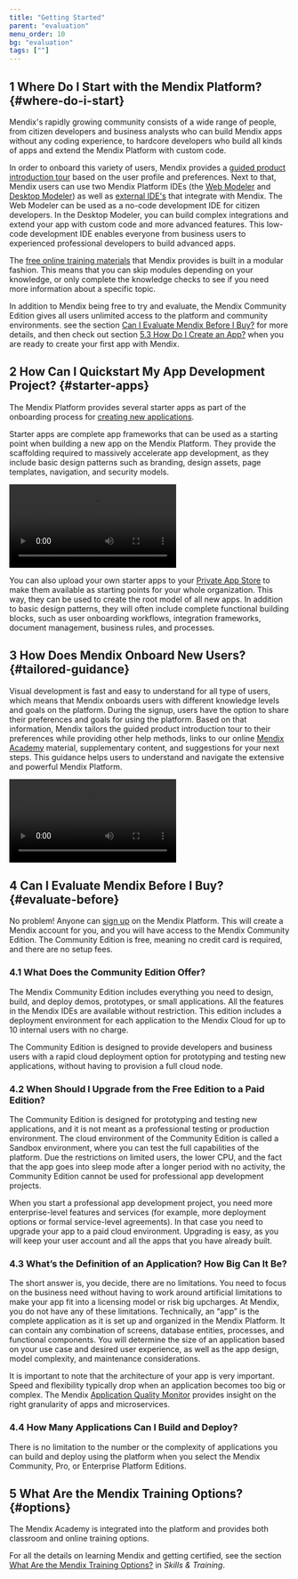 ```yaml
---
title: "Getting Started"
parent: "evaluation"
menu_order: 10
bg: "evaluation"
tags: [""]
---
```


## 1 Where Do I Start with the Mendix Platform? {#where-do-i-start}

Mendix's rapidly growing community consists of a wide range of people, from citizen developers and business analysts who can build Mendix apps without any coding experience, to hardcore developers who build all kinds of apps and extend the Mendix Platform with custom code.

In order to onboard this variety of users, Mendix provides a [guided product introduction tour](#tailored-guidance) based on the user profile and preferences. Next to that, Mendix users can use two Mendix Platform IDEs (the [Web Modeler](../app-lifecycle/app-development#web-modeler) and [Desktop Modeler](../app-lifecycle/app-development#desktop-modeler)) as well as [external IDE's](../enterprise-capabilities/extensibility#external-ides) that integrate with Mendix. The Web Modeler can be used as a no-code development IDE for citizen developers. In the Desktop Modeler, you can build complex integrations and extend your app with custom code and more advanced features. This low-code development IDE enables everyone from business users to experienced professional developers to build advanced apps.

The [free online training materials](https://gettingstarted.mendixcloud.com/link/home) that Mendix provides is built in a modular fashion. This means that you can skip modules depending on your knowledge, or only complete the knowledge checks to see if you need more information about a specific topic.

In addition to Mendix being free to try and evaluate, the Mendix Community Edition gives all users unlimited access to the platform and community environments. see the section [Can I Evaluate Mendix Before I Buy?](#evaluate-before) for more details, and then check out section [5.3 How Do I Create an App?](../app-capabilities/web-apps) when you are ready to create your first app with Mendix.

## 2 How Can I Quickstart My App Development Project? {#starter-apps}

The Mendix Platform provides several starter apps as part of the onboarding process for [creating new applications](../use-cases#can-i-build).

Starter apps are complete app frameworks that can be used as a starting point when building a new app on the Mendix Platform. They provide the scaffolding required to massively accelerate app development, as they include basic design patterns such as branding, design assets, page templates, navigation, and security models.

<video controls  src="attachments/OE_StarterApps.mp4">VIDEO</video>

You can also upload your own starter apps to your [Private App Store](https://docs.mendix.com/community/app-store/share-app-store-content#private-app-store) to make them available as starting points for your whole organization. This way, they can be used to create the root model of all new apps. In addition to basic design patterns, they will often include complete functional building blocks, such as user onboarding workflows, integration frameworks, document management, business rules, and processes.

## 3 How Does Mendix Onboard New Users? {#tailored-guidance}

Visual development is fast and easy to understand for all type of users, which means that Mendix onboards users with different knowledge levels and goals on the platform. During the signup, users have the option to share their preferences and goals for using the platform. Based on that information, Mendix tailors the guided product introduction tour to their preferences while providing other help methods, links to our online [Mendix Academy](https://gettingstarted.mendixcloud.com/link/path) material, supplementary content, and suggestions for your next steps. This guidance helps users to understand and navigate the extensive and powerful Mendix Platform.

<video controls  src="attachments/guidance.mp4">VIDEO</video>

## 4 Can I Evaluate Mendix Before I Buy? {#evaluate-before}

No problem! Anyone can [sign up](https://signup.mendix.com/link/signup/?source=techevaluationguide) on the Mendix Platform. This will create a Mendix account for you, and you will have access to the Mendix Community Edition. The Community Edition is free, meaning no credit card is required, and there are no setup fees.

### 4.1 What Does the Community Edition Offer?

The Mendix Community Edition includes everything you need to design, build, and deploy demos, prototypes, or small applications. All the features in the Mendix IDEs are available without restriction. This edition includes a deployment environment for each application to the Mendix Cloud for up to 10 internal users with no charge.

The Community Edition is designed to provide developers and business users with a rapid cloud deployment option for prototyping and testing new applications, without having to provision a full cloud node.

### 4.2 When Should I Upgrade from the Free Edition to a Paid Edition?

The Community Edition is designed for prototyping and testing new applications, and it is not meant as a professional testing or production environment. The cloud environment of the Community Edition is called a Sandbox environment, where you can test the full capabilities of the platform. Due the restrictions on limited users, the lower CPU, and the fact that the app goes into sleep mode after a longer period with no activity, the Community Edition cannot be used for professional app development projects.

When you start a professional app development project, you need more enterprise-level features and services (for example, more deployment options or formal service-level agreements). In that case you need to upgrade your app to a paid cloud environment. Upgrading is easy, as you will keep your user account and all the apps that you have already built.

### 4.3 What’s the Definition of an Application? How Big Can It Be?

The short answer is, you decide, there are no limitations. You need to focus on the business need without having to work around artificial limitations to make your app fit into a licensing model or risk big upcharges. At Mendix, you do not have any of these limitations. Technically, an “app” is the complete application as it is set up and organized in the Mendix Platform. It can contain any combination of screens, database entities, processes, and functional components. You will determine the size of an application based on your use case and desired user experience, as well as the app design, model complexity, and maintenance considerations.

It is important to note that the architecture of your app is very important. Speed and flexibility typically drop when an application becomes too big or complex. The Mendix [Application Quality Monitor](../app-lifecycle/model-consistency#aqm) provides insight on  the right granularity of apps and microservices.

### 4.4 How Many Applications Can I Build and Deploy?

There is no limitation to the number or the complexity of applications you can build and deploy using the platform when you select the Mendix Community, Pro, or Enterprise Platform Editions.

## 5 What Are the Mendix Training Options? {#options}

The Mendix Academy is integrated into the platform and provides both classroom and online training options.

For all the details on learning Mendix and getting certified, see the section [What Are the Mendix Training Options?](skills-training#training-options) in *Skills & Training*.
